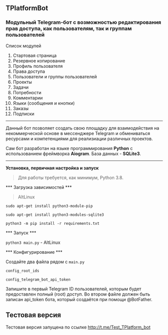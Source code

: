 ## TPlatformBot

### Модульный Telegram-бот с возможностью редактирования прав доступа, как пользователям, так и группам пользователей

Список модулей

1. Стартовая страница
2. Резервное копирование
3. Профиль пользователя
4. Права доступа
5. Пользователи и группы пользователей
4. Проекты
5. Задачи
6. Потребности
7. Комментарии
8. Языки (сообщения и кнопки)
9. Заказы
10. Подписки

---------

Данный бот позволяет создать свою площадку для взаимодействия на некоммерческой основе в мессенджере Telegram и обмениваться ресурсами и компетенциями для реализиации различных проектов.

Сам бот разработан на языке программирования **Python** с использованием фреймворка **Aiogram**. База данных - **SQLite3**.

------

**Установка, первичная настройка и запуск**

>Для работы требуется, как минимум, Python 3.8.

*** Загрузка зависимостей ***

> AltLinux

`sudo apt-get install python3-module-pip`

`sudo apt-get install python3-modules-sqlite3`

`python3 -m pip install -r requirements.txt` 

*** Запуск ***

`python3 main.py` - AltLinux

*** Конфигурирование ***

Создайте два файла рядом с `main.py`

`config_root_ids`

`config_telegram_bot_api_token`

Запишите в первый Telegram ID пользователей, которым будет предоставлен полный (root) доступ.
Во втором файле должен быть записан api_token бота, который создаётся при помощи @BotFather.

## Тестовая версия

Тестовая версия запущена по ссылке
http://t.me/Test_TPlatform_bot